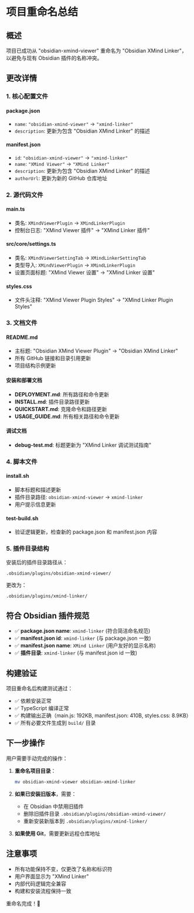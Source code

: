 # 项目重命名总结

## 概述

项目已成功从 "obsidian-xmind-viewer" 重命名为 "Obsidian XMind Linker"，以避免与现有 Obsidian 插件的名称冲突。

## 更改详情

### 1. 核心配置文件

#### package.json
- `name`: `"obsidian-xmind-viewer"` → `"xmind-linker"`
- `description`: 更新为包含 "Obsidian XMind Linker" 的描述

#### manifest.json
- `id`: `"obsidian-xmind-viewer"` → `"xmind-linker"`
- `name`: `"XMind Viewer"` → `"XMind Linker"`
- `description`: 更新为包含 "Obsidian XMind Linker" 的描述
- `authorUrl`: 更新为新的 GitHub 仓库地址

### 2. 源代码文件

#### main.ts
- 类名: `XMindViewerPlugin` → `XMindLinkerPlugin`
- 控制台日志: "XMind Viewer 插件" → "XMind Linker 插件"

#### src/core/settings.ts
- 类名: `XMindViewerSettingTab` → `XMindLinkerSettingTab`
- 类型导入: `XMindViewerPlugin` → `XMindLinkerPlugin`
- 设置页面标题: "XMind Viewer 设置" → "XMind Linker 设置"

#### styles.css
- 文件头注释: "XMind Viewer Plugin Styles" → "XMind Linker Plugin Styles"

### 3. 文档文件

#### README.md
- 主标题: "Obsidian XMind Viewer Plugin" → "Obsidian XMind Linker"
- 所有 GitHub 链接和目录引用更新
- 项目结构示例更新

#### 安装和部署文档
- **DEPLOYMENT.md**: 所有路径和命令更新
- **INSTALL.md**: 插件目录路径更新
- **QUICKSTART.md**: 克隆命令和路径更新
- **USAGE_GUIDE.md**: 所有相关路径和命令更新

#### 调试文档
- **debug-test.md**: 标题更新为 "XMind Linker 调试测试指南"

### 4. 脚本文件

#### install.sh
- 脚本标题和描述更新
- 插件目录路径: `obsidian-xmind-viewer` → `xmind-linker`
- 用户提示信息更新

#### test-build.sh
- 验证逻辑更新，检查新的 package.json 和 manifest.json 内容

### 5. 插件目录结构

安装后的插件目录路径从：
```
.obsidian/plugins/obsidian-xmind-viewer/
```

更改为：
```
.obsidian/plugins/xmind-linker/
```

## 符合 Obsidian 插件规范

- ✅ **package.json name**: `xmind-linker` (符合简洁命名规范)
- ✅ **manifest.json id**: `xmind-linker` (与 package.json 一致)
- ✅ **manifest.json name**: `XMind Linker` (用户友好的显示名称)
- ✅ **插件目录**: `xmind-linker` (与 manifest.json id 一致)

## 构建验证

项目重命名后构建测试通过：
- ✅ 依赖安装正常
- ✅ TypeScript 编译正常
- ✅ 构建输出正确（main.js: 192KB, manifest.json: 410B, styles.css: 8.9KB）
- ✅ 所有必要文件生成到 `build/` 目录

## 下一步操作

用户需要手动完成的操作：

1. **重命名项目目录**：
   ```bash
   mv obsidian-xmind-viewer obsidian-xmind-linker
   ```

2. **如果已安装旧版本**，需要：
   - 在 Obsidian 中禁用旧插件
   - 删除旧插件目录 `.obsidian/plugins/obsidian-xmind-viewer/`
   - 重新安装新版本到 `.obsidian/plugins/xmind-linker/`

3. **如果使用 Git**，需要更新远程仓库地址

## 注意事项

- 所有功能保持不变，仅更改了名称和标识符
- 用户界面显示为 "XMind Linker"
- 内部代码逻辑完全兼容
- 构建和安装流程保持一致

重命名完成！🎉 